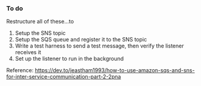 ### To do
Restructure all of these...to 
 1. Setup the SNS topic
 2. Setup the SQS queue and register it to the SNS topic
 3. Write a test harness to send a test message, then verify the listener receives it
 4. Set up the listener to run in the background 
 
 
 Reference: https://dev.to/jeastham1993/how-to-use-amazon-sqs-and-sns-for-inter-service-communication-part-2-2pna

